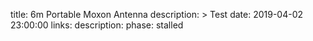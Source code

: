 title: 6m Portable Moxon Antenna
description: >
    Test
date: 2019-04-02 23:00:00
links:
    description:
phase: stalled
